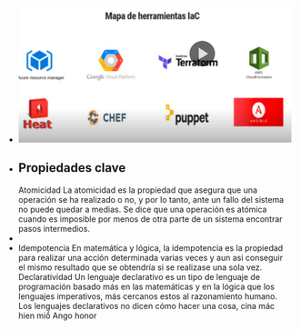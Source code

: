 - ![ScreenShot Tool -20240601105846.png](../assets/ScreenShot_Tool_-20240601105846_1717253958359_0.png)
- ## Propiedades clave
  Atomicidad
  La atomicidad es la propiedad que asegura que una operación se ha realizado o no, y
  por lo tanto, ante un fallo del sistema no puede quedar a medias. Se dice que una
  operación es atómica cuando es imposible por menos de otra parte de un sistema
  encontrar pasos intermedios.
-
- Idempotencia
  En matemática y lógica, la idempotencia es la propiedad para realizar una acción
  determinada varias veces y aun asi conseguir el mismo resultado que se obtendría si
  se realizase una sola vez.
  Declaratividad
  Un lenguaje declarativo es un tipo de lenguaje de programación basado más en las
  matemáticas y en la lógica que los lenguajes imperativos, más cercanos estos al
  razonamiento humano. Los lenguajes declarativos no dicen cómo hacer una cosa,
  cina mác hien miổ Ango honor